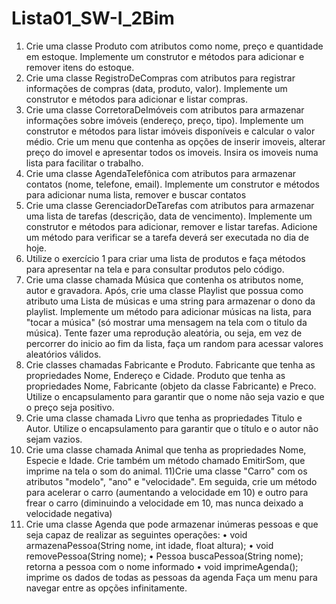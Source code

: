 # Lista01_SW-I_2Bim

1) Crie uma classe Produto com atributos como nome, preço e quantidade em estoque. Implemente
um construtor e métodos para adicionar e remover itens do estoque.
2) Crie uma classe RegistroDeCompras com atributos para registrar informações de compras (data,
produto, valor). Implemente um construtor e métodos para adicionar e listar compras.
3) Crie uma classe CorretoraDeImóveis com atributos para armazenar informações sobre imóveis
(endereço, preço, tipo). Implemente um construtor e métodos para listar imóveis disponíveis e
calcular o valor médio. Crie um menu que contenha as opções de inserir imoveis, alterar preço do
imovel e apresentar todos os imoveis. Insira os imoveis numa lista para facilitar o trabalho.
4) Crie uma classe AgendaTelefônica com atributos para armazenar contatos (nome, telefone, email). Implemente um construtor e métodos para adicionar numa lista, remover e buscar contatos
5) Crie uma classe GerenciadorDeTarefas com atributos para armazenar uma lista de tarefas
(descrição, data de vencimento). Implemente um construtor e métodos para adicionar, remover e
listar tarefas. Adicione um método para verificar se a tarefa deverá ser executada no dia de hoje.
6) Utilize o exercício 1 para criar uma lista de produtos e faça métodos para apresentar na tela e
para consultar produtos pelo código.
7) Crie uma classe chamada Música que contenha os atributos nome, autor e gravadora. Após, crie
uma classe Playlist que possua como atributo uma Lista de músicas e uma string para armazenar o
dono da playlist. Implemente um método para adicionar músicas na lista, para "tocar a música" (só
mostrar uma mensagem na tela com o titulo da música). Tente fazer uma reprodução aleatória, ou
seja, em vez de percorrer do inicio ao fim da lista, faça um random para acessar valores aleatórios
válidos.
8) Crie classes chamadas Fabricante e Produto. Fabricante que tenha as propriedades Nome,
Endereço e Cidade. Produto que tenha as propriedades Nome, Fabricante (objeto da classe
Fabricante) e Preco. Utilize o encapsulamento para garantir que o nome não seja vazio e que o preço
seja positivo.
9) Crie uma classe chamada Livro que tenha as propriedades Titulo e Autor. Utilize o
encapsulamento para garantir que o título e o autor não sejam vazios.
10) Crie uma classe chamada Animal que tenha as propriedades Nome, Especie e Idade. Crie
também um método chamado EmitirSom, que imprime na tela o som do animal.
11)Crie uma classe "Carro" com os atributos "modelo", "ano" e "velocidade". Em seguida, crie um método para acelerar o
carro (aumentando a velocidade em 10) e outro para frear o carro (diminuindo a velocidade em 10, mas nunca deixado a velocidade negativa)
12) Crie uma classe Agenda que pode armazenar inúmeras pessoas e que seja capaz de realizar as
seguintes operações:
• void armazenaPessoa(String nome, int idade, float altura);
• void removePessoa(String nome);
• Pessoa buscaPessoa(String nome); retorna a pessoa com o nome informado
• void imprimeAgenda(); imprime os dados de todas as pessoas da agenda
Faça um menu para navegar entre as opções infinitamente.
